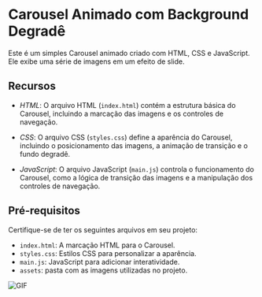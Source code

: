 # Carousel Animado com Background Degradê

Este é um simples Carousel animado criado com HTML, CSS e JavaScript. Ele exibe uma série de imagens em um efeito de slide.

## Recursos

- *HTML*: O arquivo HTML (`index.html`) contém a estrutura básica do Carousel, incluindo a marcação das imagens e os controles de navegação.

- *CSS*: O arquivo CSS (`styles.css`) define a aparência do Carousel, incluindo o posicionamento das imagens, a animação de transição e o fundo degradê.

- *JavaScript*: O arquivo JavaScript (`main.js`) controla o funcionamento do Carousel, como a lógica de transição das imagens e a manipulação dos controles de navegação.

## Pré-requisitos

Certifique-se de ter os seguintes arquivos em seu projeto:

- `index.html`: A marcação HTML para o Carousel.
- `styles.css`: Estilos CSS para personalizar a aparência.
- `main.js`: JavaScript para adicionar interatividade.
- `assets`: pasta com as imagens utilizadas no projeto.

<img src="https://i.imgur.com/JTfT3Jf.png" alt="GIF" data-canonical-src="https://i.imgur.com/JTfT3Jf.png" style="max-width: 50%;">
